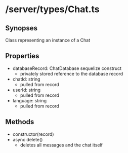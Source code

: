 # /server/types/Chat.ts

## Synopses
Class representing an instance of a Chat

## Properties
- databaseRecord: ChatDatabase sequelize construct
  - privately stored reference to the database record
- chatId: string
  - pulled from record
- userId: string
  - pulled from record
- language: string
  - pulled from record

## Methods
- constructor(record)
- async delete()
  - deletes all messages and the chat itself